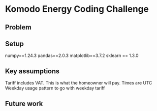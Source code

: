 # Komodo Energy Coding Challenge

## Problem

## Setup
numpy==1.24.3
pandas==2.0.3
matplotlib==3.7.2
sklearn == 1.3.0

## Key assumptions
Tariff includes VAT. This is what the homeowner will pay.
Times are UTC
Weekday usage pattern to go with weekday tariff

## Future work

